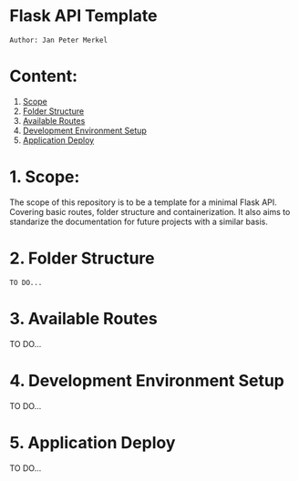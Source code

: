 # Flask API Template
`Author: Jan Peter Merkel `

# Content:
  1. [Scope](#1-scope)
  2. [Folder Structure](#2-folder-structure)
  3. [Available Routes](#3-available-routes)
  4. [Development Environment Setup](#4-development-environment-setup)
  5. [Application Deploy](#5-application-deploy)


# 1. Scope:
The scope of this repository is to be a template for a minimal Flask API. Covering basic routes, folder structure and containerization.
It also aims to standarize the documentation for future projects with a similar basis.

# 2. Folder Structure

```
TO DO...
```

# 3. Available Routes
TO DO...

# 4. Development Environment Setup
TO DO...



# 5. Application Deploy
TO DO...

